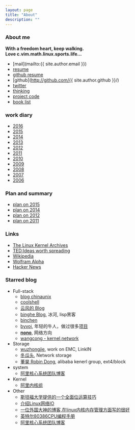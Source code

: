 ```yaml
---
layout: page
title: "About"
description: ""
---
```


### About me
**With a freedom heart, keep walking.**   
**Love c.vim.math.linux.sports.life...**

+ [mail](mailto:{{ site.author.email }})
+ [resume](/resume.html)
+ [github resume](http://resume.github.io/?matrix207)
+ [github](http://github.com/{{ site.author.github }}/)
+ [twitter](https://twitter.com/matrix207)
+ [thinking](/thinking.html)
+ [project code](/project.html)
+ [book list](/boolist.html)

### work diary
+ [2016](/work_diary/2016.html)
+ [2015](/work_diary/2015.html)
+ [2014](/work_diary/2014.html)
+ [2013](/work_diary/2013.html)
+ [2012](/work_diary/2012.html)
+ [2011](/work_diary/2011.html)
+ [2010](/work_diary/2010.html)
+ [2009](/work_diary/2009.html)
+ [2008](/work_diary/2008.html)
+ [2007](/work_diary/2007.html)
+ [2006](/work_diary/2006.html)

### Plan and summary
+ [plan on 2015](/plan/2015.html)
+ [plan on 2014](/plan/2014.html)
+ [plan on 2012](/plan/2012.html)
+ [plan on 2011](/plan/2011.html)

### Links
+ [The Linux Kernel Archives](https://www.kernel.org/)
+ [TED:Ideas worth spreading](http://www.ted.com/)
+ [Wikipedia](http://www.wikipedia.org/)
+ [Wolfram Alpha](http://www.wolframalpha.com/)
+ [Hacker News](https://news.ycombinator.com/news)

### Starred blog
- Full-stack
  + [blog chinaunix](http://blog.chinaunix.net/uid/10869926.html)
  + [coolshell](http://coolshell.cn/)
  + [云风的 Blog](http://blog.codingnow.com/)
  + [binghe Blog](http://tianchunbinghe.blog.163.com/), 冰河, lisp黑客
  + [binchen](http://blog.binchen.org/)
  + [byvoi](https://www.byvoid.com/), 年轻的牛人，做过很多[项目](https://www.byvoid.com/zhs/project)
  + [**nono**](http://blog.csdn.net/dog250), 网络方向
  + [wangcong - kernel,network](http://wangcong.org/)
- Storage
  + [wuzhongjie](http://alanwu.blog.51cto.com/), work on EMC, LinkIN
  + [冬瓜头](http://space.doit.com.cn/35700), Network storage
  + [董昊 Robin Dong](http://donghao.org/), alibaba kenerl group, ext4/block
- system
  + [阿里核心系统团队博客](http://csrd.aliapp.com/?page_id=2)
- Kernel
  + [阿里内核组](http://kernel.taobao.org/)
- Other
  + [斯坦福大学提供的一个全面位运算技巧](http://graphics.stanford.edu/~seander/bithacks.html)
  + [介绍Linux网络IO](http://www.kegel.com/c10k.html)
  + [一位外国大神的博客,在linux内核内存管理方面写的很好](http://duartes.org/gustavo/blog/archives/)
  + [英特尔80386CPU编程手册](https://pdos.csail.mit.edu/6.828/2008/readings/i386/toc.htm)
  + [阿里核心系统团队博客](http://csrd.aliapp.com/)

